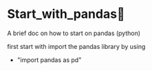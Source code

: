 # Start_with_pandas🚀
A brief doc on how to start on pandas (python) 

first start with import the pandas library by using 
- "import pandas as pd"

